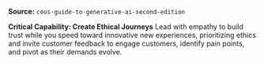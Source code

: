 **Source:** `ceos-guide-to-generative-ai-second-edition`

**Critical Capability: Create Ethical Journeys**
Lead with empathy to build trust while you speed toward innovative new experiences, prioritizing ethics and invite customer feedback to engage customers, identify pain points, and pivot as their demands evolve.

